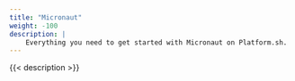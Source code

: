 ```yaml
---
title: "Micronaut"
weight: -100
description: |
    Everything you need to get started with Micronaut on Platform.sh. 
---
```


{{< description >}}